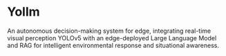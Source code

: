 # Yollm
An autonomous decision-making system for edge, integrating real-time visual perception YOLOv5 with an edge-deployed Large Language Model and RAG for intelligent environmental response and situational awareness.
